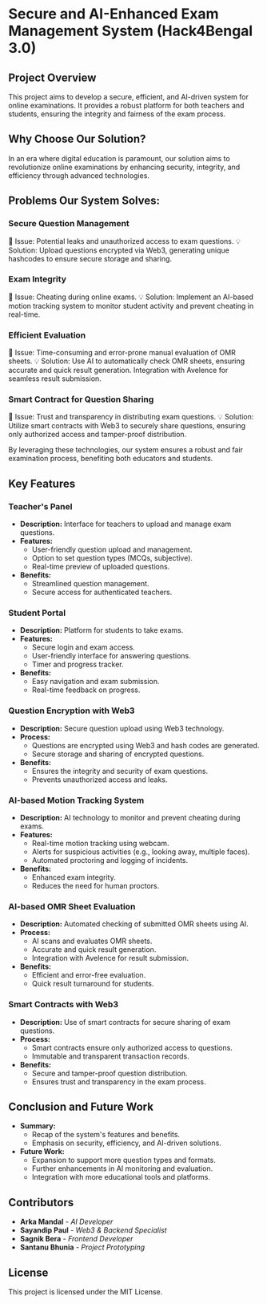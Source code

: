 # Secure and AI-Enhanced Exam Management System (Hack4Bengal 3.0)

## Project Overview

This project aims to develop a secure, efficient, and AI-driven system for online examinations. It provides a robust platform for both teachers and students, ensuring the integrity and fairness of the exam process.


## Why Choose Our Solution?

In an era where digital education is paramount, our solution aims to revolutionize online examinations by enhancing security, integrity, and efficiency through advanced technologies.

## Problems Our System Solves:

### Secure Question Management
🚩 Issue: Potential leaks and unauthorized access to exam questions.
💡 Solution: Upload questions encrypted via Web3, generating unique hashcodes to ensure secure storage and sharing.

### Exam Integrity
🚩 Issue: Cheating during online exams.
💡 Solution: Implement an AI-based motion tracking system to monitor student activity and prevent cheating in real-time.

### Efficient Evaluation
🚩 Issue: Time-consuming and error-prone manual evaluation of OMR sheets.
💡 Solution: Use AI to automatically check OMR sheets, ensuring accurate and quick result generation. Integration with Avelence for seamless result submission.

### Smart Contract for Question Sharing
🚩 Issue: Trust and transparency in distributing exam questions.
💡 Solution: Utilize smart contracts with Web3 to securely share questions, ensuring only authorized access and tamper-proof distribution.

By leveraging these technologies, our system ensures a robust and fair examination process, benefiting both educators and students.



## Key Features

### Teacher's Panel

- **Description:** Interface for teachers to upload and manage exam questions.
- **Features:**
  - User-friendly question upload and management.
  - Option to set question types (MCQs, subjective).
  - Real-time preview of uploaded questions.
- **Benefits:**
  - Streamlined question management.
  - Secure access for authenticated teachers.

### Student Portal

- **Description:** Platform for students to take exams.
- **Features:**
  - Secure login and exam access.
  - User-friendly interface for answering questions.
  - Timer and progress tracker.
- **Benefits:**
  - Easy navigation and exam submission.
  - Real-time feedback on progress.

### Question Encryption with Web3

- **Description:** Secure question upload using Web3 technology.
- **Process:**
  - Questions are encrypted using Web3 and hash codes are generated.
  - Secure storage and sharing of encrypted questions.
- **Benefits:**
  - Ensures the integrity and security of exam questions.
  - Prevents unauthorized access and leaks.

### AI-based Motion Tracking System

- **Description:** AI technology to monitor and prevent cheating during exams.
- **Features:**
  - Real-time motion tracking using webcam.
  - Alerts for suspicious activities (e.g., looking away, multiple faces).
  - Automated proctoring and logging of incidents.
- **Benefits:**
  - Enhanced exam integrity.
  - Reduces the need for human proctors.

### AI-based OMR Sheet Evaluation

- **Description:** Automated checking of submitted OMR sheets using AI.
- **Process:**
  - AI scans and evaluates OMR sheets.
  - Accurate and quick result generation.
  - Integration with Avelence for result submission.
- **Benefits:**
  - Efficient and error-free evaluation.
  - Quick result turnaround for students.

### Smart Contracts with Web3

- **Description:** Use of smart contracts for secure sharing of exam questions.
- **Process:**
  - Smart contracts ensure only authorized access to questions.
  - Immutable and transparent transaction records.
- **Benefits:**
  - Secure and tamper-proof question distribution.
  - Ensures trust and transparency in the exam process.

## Conclusion and Future Work

- **Summary:**
  - Recap of the system's features and benefits.
  - Emphasis on security, efficiency, and AI-driven solutions.
- **Future Work:**
  - Expansion to support more question types and formats.
  - Further enhancements in AI monitoring and evaluation.
  - Integration with more educational tools and platforms.

## Contributors

- **Arka Mandal** - *AI Developer*
- **Sayandip Paul** - *Web3 & Backend Specialist*
- **Sagnik Bera** - *Frontend Developer*
- **Santanu Bhunia** - *Project Prototyping*

## License

This project is licensed under the MIT License.


